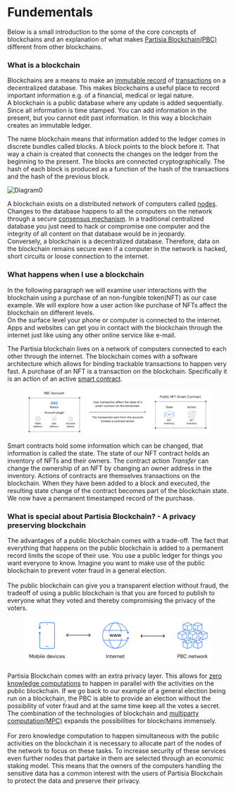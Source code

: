 # Fundementals

Below is a small introduction to the some of the core concepts of blockchains and an explanation of what makes [Partisia Blockchain(PBC)](https://partisiablockchain.gitlab.io/documentation/pbc-fundamentals/dictionary.html#pbc) different from other blockchains.

### What is a blockchain <a href="#what-is-a-blockchain" id="what-is-a-blockchain"></a>

Blockchains are a means to make an [immutable record](https://partisiablockchain.gitlab.io/documentation/pbc-fundamentals/dictionary.html#pbc-ledger) of [transactions](https://partisiablockchain.gitlab.io/documentation/pbc-fundamentals/dictionary.html#transactions) on a decentralized database. This makes blockchains a useful place to record important information e.g. of a financial, medical or legal nature.\
A blockchain is a public database where any update is added sequentially. Since all information is time stamped. You can add information in the present, but you cannot edit past information. In this way a blockchain creates an immutable ledger.

The name blockchain means that information added to the ledger comes in discrete bundles called blocks. A block points to the block before it. That way a chain is created that connects the changes on the ledger from the beginning to the present. The blocks are connected cryptographically. The hash of each block is produced as a function of the hash of the transactions and the hash of the previous block.

![Diagram0](https://partisiablockchain.gitlab.io/documentation/pbc-fundamentals/img/introduction-to-the-fundamentals-00.png)

A blockchain exists on a distributed network of computers called [nodes](https://partisiablockchain.gitlab.io/documentation/node-operations/start-running-a-node.html). Changes to the database happens to all the computers on the network through a secure [consensus mechanism](https://partisiablockchain.gitlab.io/documentation/pbc-fundamentals/consensus.html). In a traditional centralized database you just need to hack or compromise one computer and the integrity of all content on that database would be in jeopardy.\
Conversely, a blockchain is a decentralized database. Therefore, data on the blockchain remains secure even if a computer in the network is hacked, short circuits or loose connection to the internet.

### What happens when I use a blockchain <a href="#what-happens-when-i-use-a-blockchain" id="what-happens-when-i-use-a-blockchain"></a>

In the following paragraph we will examine user interactions with the blockchain using a purchase of an non-fungible token(NFT) as our case example. We will explore how a user action like purchase of NFTs affect the blockchain on different levels.\
On the surface level your phone or computer is connected to the internet. Apps and websites can get you in contact with the blockchain through the internet just like using any other online service like e-mail.

The Partisia blockchain lives on a network of computers connected to each other through the internet. The blockchain comes with a software architecture which allows for binding trackable transactions to happen very fast. A purchase of an NFT is a transaction on the blockchain. Specifically it is an action of an active [smart contract](https://partisiablockchain.gitlab.io/documentation/smart-contracts/what-is-a-smart-contract.html).

<figure><img src="../../../.gitbook/assets/image (2).png" alt=""><figcaption></figcaption></figure>

Smart contracts hold some information which can be changed, that information is called the state. The state of our NFT contract holds an inventory of NFTs and their owners. The contract action _Transfer_ can change the ownership of an NFT by changing an owner address in the inventory. Actions of contracts are themselves transactions on the blockchain. When they have been added to a block and executed, the resulting state change of the contract becomes part of the blockchain state. We now have a permanent timestamped record of the purchase.

### What is special about Partisia Blockchain? - A privacy preserving blockchain <a href="#what-is-special-about-partisia-blockchain-a-privacy-preserving-blockchain" id="what-is-special-about-partisia-blockchain-a-privacy-preserving-blockchain"></a>

The advantages of a public blockchain comes with a trade-off. The fact that everything that happens on the public blockchain is added to a permanent record limits the scope of their use. You use a public ledger for things you want everyone to know. Imagine you want to make use of the public blockchain to prevent voter fraud in a general election.\
\
The public blockchain can give you a transparent election without fraud, the tradeoff of using a public blockchain is that you are forced to publish to everyone what they voted and thereby compromising the privacy of the voters.

<figure><img src="../../../.gitbook/assets/image (1).png" alt=""><figcaption></figcaption></figure>

Partisia Blockchain comes with an extra privacy layer. This allows for [zero knowledge computations](https://medium.com/partisia-blockchain/mpc-techniques-series-part-8-zero-knowledge-proofs-what-are-they-and-what-are-they-good-for-2f39ed0eab39) to happen in parallel with the activities on the public blockchain. If we go back to our example of a general election being run on a blockchain, the PBC is able to provide an election without the possibility of voter fraud and at the same time keep all the votes a secret. The combination of the technologies of blockchain and [multiparty computation(MPC)](https://medium.com/partisia-blockchain/mpc-and-blockchain-a-match-made-in-heaven-df4291390b5b) expands the possibilities for blockchains immensely.\
\
For zero knowledge computation to happen simultaneous with the public activities on the blockchain it is necessary to allocate part of the nodes of the network to focus on these tasks. To increase security of these services even further nodes that partake in them are selected through an economic staking model. This means that the owners of the computers handling the sensitive data has a common interest with the users of Partisia Blockchain to protect the data and preserve their privacy.

### &#x20;<a href="#content" id="content"></a>
